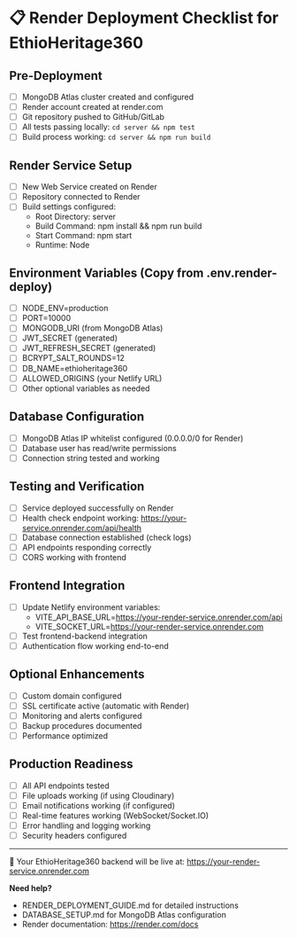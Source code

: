 
# 📋 Render Deployment Checklist for EthioHeritage360

## Pre-Deployment
- [ ] MongoDB Atlas cluster created and configured
- [ ] Render account created at render.com
- [ ] Git repository pushed to GitHub/GitLab
- [ ] All tests passing locally: `cd server && npm test`
- [ ] Build process working: `cd server && npm run build`

## Render Service Setup
- [ ] New Web Service created on Render
- [ ] Repository connected to Render
- [ ] Build settings configured:
  - Root Directory: server
  - Build Command: npm install && npm run build
  - Start Command: npm start
  - Runtime: Node

## Environment Variables (Copy from .env.render-deploy)
- [ ] NODE_ENV=production
- [ ] PORT=10000
- [ ] MONGODB_URI (from MongoDB Atlas)
- [ ] JWT_SECRET (generated)
- [ ] JWT_REFRESH_SECRET (generated)
- [ ] BCRYPT_SALT_ROUNDS=12
- [ ] DB_NAME=ethioheritage360
- [ ] ALLOWED_ORIGINS (your Netlify URL)
- [ ] Other optional variables as needed

## Database Configuration
- [ ] MongoDB Atlas IP whitelist configured (0.0.0.0/0 for Render)
- [ ] Database user has read/write permissions
- [ ] Connection string tested and working

## Testing and Verification
- [ ] Service deployed successfully on Render
- [ ] Health check endpoint working: https://your-service.onrender.com/api/health
- [ ] Database connection established (check logs)
- [ ] API endpoints responding correctly
- [ ] CORS working with frontend

## Frontend Integration
- [ ] Update Netlify environment variables:
  - VITE_API_BASE_URL=https://your-render-service.onrender.com/api
  - VITE_SOCKET_URL=https://your-render-service.onrender.com
- [ ] Test frontend-backend integration
- [ ] Authentication flow working end-to-end

## Optional Enhancements
- [ ] Custom domain configured
- [ ] SSL certificate active (automatic with Render)
- [ ] Monitoring and alerts configured
- [ ] Backup procedures documented
- [ ] Performance optimized

## Production Readiness
- [ ] All API endpoints tested
- [ ] File uploads working (if using Cloudinary)
- [ ] Email notifications working (if configured)
- [ ] Real-time features working (WebSocket/Socket.IO)
- [ ] Error handling and logging working
- [ ] Security headers configured

---

🎉 Your EthioHeritage360 backend will be live at: https://your-render-service.onrender.com

**Need help?**
- RENDER_DEPLOYMENT_GUIDE.md for detailed instructions
- DATABASE_SETUP.md for MongoDB Atlas configuration
- Render documentation: https://render.com/docs
